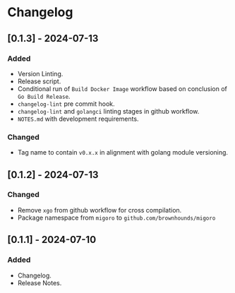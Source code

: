 # Changelog

## [0.1.3] - 2024-07-13

### Added

- Version Linting.
- Release script.
- Conditional run of `Build Docker Image` workflow based on conclusion of `Go Build Release`.
- `changelog-lint` pre commit hook.
- `changelog-lint` and `golangci` linting stages in github workflow.
- `NOTES.md` with development requirements.

### Changed

- Tag name to contain `v0.x.x` in alignment with golang module versioning.

## [0.1.2] - 2024-07-13

### Changed

- Remove `xgo` from github workflow for cross compilation.
- Package namespace from `migoro` to `github.com/brownhounds/migoro`

## [0.1.1] - 2024-07-10

### Added

- Changelog.
- Release Notes.
